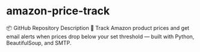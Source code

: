 # amazon-price-track
📦 GitHub Repository Description 🛒 Track Amazon product prices and get email alerts when prices drop below your set threshold — built with Python, BeautifulSoup, and SMTP.

